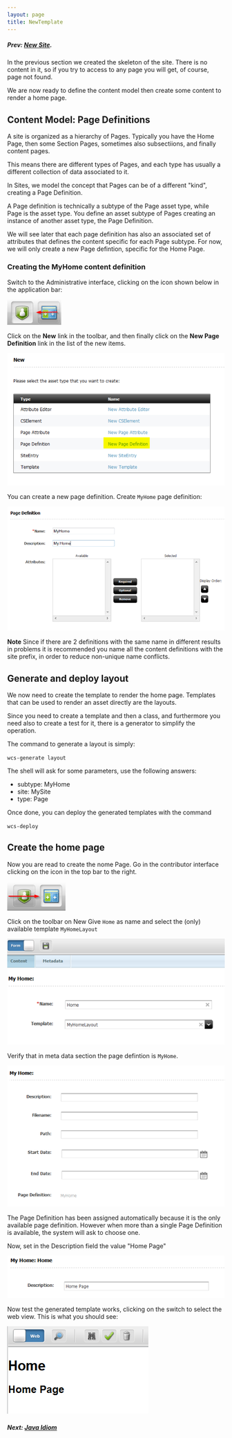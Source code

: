 ```yaml
---
layout: page
title: NewTemplate
---
```

##### Prev:  [New Site](NewSite.html).

In the previous section we created the skeleton of the site. There is no content in it, so if you try to access to any page you will get, of course, page not found.

We are now ready to define the content model then create some content to render a home page.


## Content Model: Page Definitions 

A site is organized as a hierarchy of Pages. Typically you have the Home Page, then some Section Pages, sometimes also subsectiions, and finally content pages.

This means there are different types of Pages, and each type has usually a different collection of data associated to it.

In Sites, we model the concept that Pages can be of a different "kind", creating a Page Definition.

A Page definition is technically a subtype of the Page asset type, while Page is the asset type. You define an asset subtype of Pages creating an instance of another asset type, the Page Definition.

We will see later that each page definition has also an associated set of attributes that defines the content specific for each Page subtype. For now, we will only create a new Page defintion, specific for the Home Page.


### Creating the MyHome content definition

Switch to the Administrative interface, clicking on the icon shown below in the application bar:

![Admin](/img/snap2093.png)

Click on the **New** link in the toolbar, and then finally click on the **New Page Definition** link in the list of the new items.

![New Page Definition](/img/snap1821.png)

You can create a new page definition. 
Create `MyHome` page definition: 

![My Home](/img/snap6106.png)

**Note** Since if there are 2 definitions with the same name in different results in problems  it is recommended you name all the content definitions with the site prefix, in order to reduce non-unique name conflicts.

## Generate and deploy layout

We now need to create the template to render the home page. Templates that can be used to render an asset directly are the layouts.

Since you need to create a template and then a class, and furthermore you need also to create a test for it, there is a generator to simplify the operation.

The command to generate a layout is simply:

`wcs-generate layout`

The shell will ask for some parameters, use the following answers:

- subtype: MyHome
- site: MySite
- type: Page

Once done, you can deploy the generated templates with the command

`wcs-deploy`


##  Create the home page

Now you are read to create the nome Page. Go in the contributor interface clicking on the icon in the top bar to the right.

![Contributor Interface](/img/snap7755.png)

Click on the toolbar on New
Give `Home` as name and select the (only) available template `MyHomeLayout`

![New Layout](/img/snap6677.png)

Verify that in meta data section the page defintion is `MyHome`. 

![Page Definition is MyHome](/img/snap5365.png)

The Page Definition  has been assigned automatically because it is the only available page definition. However when more than a single Page Definition is available, the system will ask to choose one.

Now, set in the Description field the value "Home Page"

![Description](/img/snap3950.png)

Now test the generated template works, clicking on the switch to select the web view. This is what you should see: 

![Description](/img/snap5968.png)


##### Next: [Java Idiom](JavaIdiom.html)
